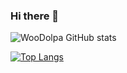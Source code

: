 ### Hi there 👋

<!--
**WooDolpa/WooDolpa** is a ✨ _special_ ✨ repository because its `README.md` (this file) appears on your GitHub profile.

Here are some ideas to get you started:

- 🔭 I’m currently working on ...
- 🌱 I’m currently learning ...
- 👯 I’m looking to collaborate on ...
- 🤔 I’m looking for help with ...
- 💬 Ask me about ...
- 📫 How to reach me: ...
- 😄 Pronouns: ...
- ⚡ Fun fact: ...
-->

![WooDolpa GitHub stats](https://github-readme-stats.vercel.app/api?username=WooDolpa&show_icons=true&theme=dracula)

[![Top Langs](https://github-readme-stats.vercel.app/api/top-langs/?username=WooDolpa&layout=donut&theme=dracula)](https://github.com/anuraghazra/github-readme-stats)